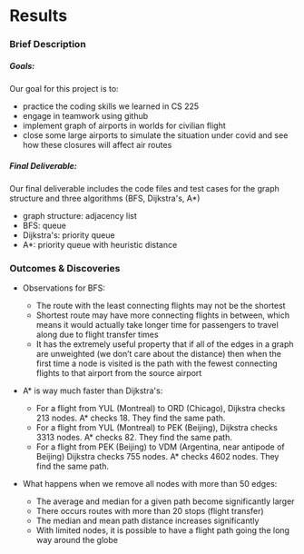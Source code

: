 # Results

### Brief Description

##### Goals:

Our goal for this project is to:

- practice the coding skills we learned in CS 225
- engage in teamwork using github
- implement graph of airports in worlds for civilian flight
- close some large airports to simulate the situation under covid and see how these closures will affect air routes

##### Final Deliverable:

Our final deliverable includes the code files and test cases for the graph structure and three algorithms (BFS, Dijkstra's, A*)

- graph structure: adjacency list
- BFS: queue
- Dijkstra's: priority queue
- A*: priority queue with heuristic distance

### Outcomes & Discoveries

- Observations for BFS:
  - The route with the least connecting flights may not be the shortest
  - Shortest route may have more connecting flights in between, which means it would actually take longer time for passengers to travel along due to flight transfer times
  - It has the extremely useful property that if all of the edges in a graph are unweighted (we don’t care about the distance) then when the first time a node is visited is the path with the fewest connecting flights to that airport from the source airport

- A* is way much faster than Dijkstra's:
  - For a flight from YUL (Montreal) to ORD (Chicago), Dijkstra checks 213 nodes. A* checks 18. They find the same path.
  - For a flight from YUL (Montreal) to PEK (Beijing), Dijkstra checks 3313 nodes. A* checks 82. They find the same path.
  - For a flight from PEK (Beijing) to VDM (Argentina, near antipode of Beijing) Dijkstra checks 755 nodes. A* checks 4602 nodes. They find the same path.
- What happens when we remove all nodes with more than 50 edges:
  - The average and median for a given path become significantly larger
  - There occurs routes with more than 20 stops (flight transfer)
  - The median and mean path distance increases significantly
  - With limited nodes, it is possible to have a flight path going the long way around the globe